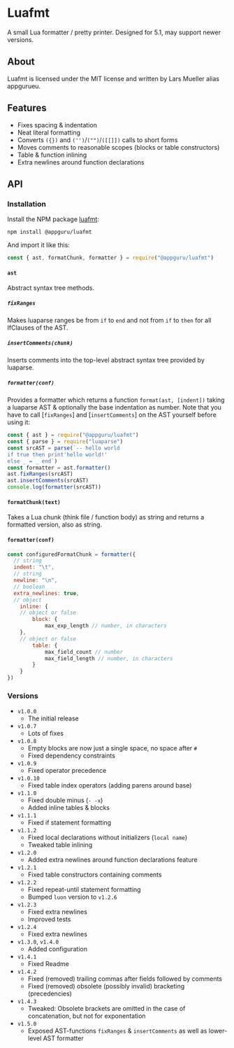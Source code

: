 # Luafmt

A small Lua formatter / pretty printer. Designed for 5.1, may support newer versions.

## About

Luafmt is licensed under the MIT license and written by Lars Mueller alias appgurueu.

## Features

* Fixes spacing & indentation
* Neat literal formatting
* Converts `({})` and `('')`/`("")`/`([[]])` calls to short forms
* Moves comments to reasonable scopes (blocks or table constructors)
* Table & function inlining
* Extra newlines around function declarations

## API

### Installation

Install the NPM package [luafmt](https://npmjs.com/package/@appguru/luafmt):

```
npm install @appguru/luafmt
```

And import it like this:

```javascript
const { ast, formatChunk, formatter } = require("@appguru/luafmt")
```

#### `ast`

Abstract syntax tree methods.

##### `fixRanges`

Makes luaparse ranges be from `if` to `end` and not from `if` to `then` for all IfClauses of the AST.

##### `insertComments(chunk)`

Inserts comments into the top-level abstract syntax tree provided by luaparse.

##### `formatter(conf)`

Provides a formatter which returns a function `format(ast, [indent])` taking a luaparse AST & optionally the base indentation as number.
Note that you have to call [`fixRanges`] and [`insertComments`] on the AST yourself before using it:

```javascript
const { ast } = require("@appguru/luafmt")
const { parse } = require("luaparse") 
const srcAST = parse(`-- hello world
if true then print'hello world!'
else _ = _ end`)
const formatter = ast.formatter()
ast.fixRanges(srcAST)
ast.insertComments(srcAST)
console.log(formatter(srcAST))
```

#### `formatChunk(text)`

Takes a Lua chunk (think file / function body) as string and returns a formatted version, also as string.

#### `formatter(conf)`

```javascript
const configuredFormatChunk = formatter({
  // string
  indent: "\t",
  // string
  newline: "\n",
  // boolean
  extra_newlines: true,
  // object
	inline: {
    // object or false
		block: {
			max_exp_length // number, in characters
    },
    // object or false
		table: {
			max_field_count // number
			max_field_length // number, in characters
		}
	}
})
```

### Versions

* `v1.0.0`
  * The initial release
* `v1.0.7`
  * Lots of fixes
* `v1.0.8`
  * Empty blocks are now just a single space, no space after `#`
  * Fixed dependency constraints
* `v1.0.9`
  * Fixed operator precedence
* `v1.0.10`
  * Fixed table index operators (adding parens around base)
* `v1.1.0`
  * Fixed double minus (`- -x`)
  * Added inline tables & blocks
* `v1.1.1`
  * Fixed if statement formatting
* `v1.1.2`
  * Fixed local declarations without initializers (`local name`)
  * Tweaked table inlining
* `v1.2.0`
  * Added extra newlines around function declarations feature
* `v1.2.1`
  * Fixed table constructors containing comments
* `v1.2.2`
  * Fixed repeat-until statement formatting
  * Bumped `luon` version to `v1.2.6`
* `v1.2.3`
  * Fixed extra newlines
  * Improved tests
* `v1.2.4`
  * Fixed extra newlines
* `v1.3.0`, `v1.4.0`
  * Added configuration
* `v1.4.1`
  * Fixed Readme
* `v1.4.2`
  * Fixed (removed) trailing commas after fields followed by comments
  * Fixed (removed) obsolete (possibly invalid) bracketing (precedencies)
* `v1.4.3`
  * Tweaked: Obsolete brackets are omitted in the case of concatenation, but not for exponentation
* `v1.5.0`
  * Exposed AST-functions `fixRanges` & `insertComments` as well as lower-level AST formatter